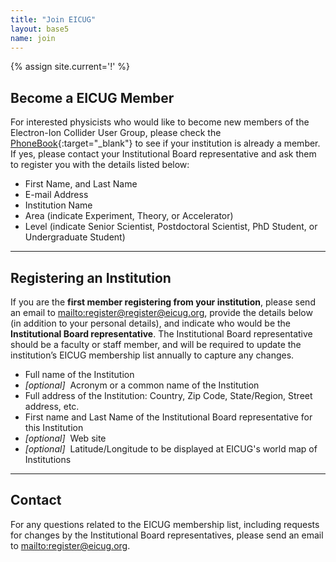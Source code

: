 ```yaml
---
title: "Join EICUG"
layout: base5
name: join
---
```

{% assign site.current='!' %}

## Become a EICUG Member

For interested physicists who would like to become new members of the Electron-Ion Collider User Group,
please check the
[PhoneBook](https://phonebook.sdcc.bnl.gov/eic/client/){:target="_blank"}
to see if your institution is already a member. If yes, please contact your Institutional Board
representative and ask them to register you with the details listed below:

* First Name, and Last Name
* E-mail Address
* Institution Name
* Area (indicate Experiment, Theory, or Accelerator)
* Level (indicate Senior Scientist, Postdoctoral Scientist, PhD Student, or Undergraduate Student)

---

## Registering an Institution

If you are the **first member registering from your institution**, please send an email
to <mailto:register@register@eicug.org>, provide the details below (in addition to your
personal details),
and indicate who would be the **Institutional Board representative**. The Institutional
Board representative should be a faculty or staff member, and will be required to update
the institution’s EICUG membership list annually to capture any changes.

* Full name of the Institution
* *[optional]* &nbsp;Acronym or a common name of the Institution
* Full address of the Institution: Country, Zip Code, State/Region, Street address, etc.
* First name and Last Name of the Institutional Board representative for this Institution
* *[optional]* &nbsp;Web site
* *[optional]* &nbsp;Latitude/Longitude to be displayed at EICUG's world map of Institutions

---

## Contact

For any questions related to the EICUG membership list, including requests for changes by the Institutional Board representatives, please send an email to <mailto:register@eicug.org>.